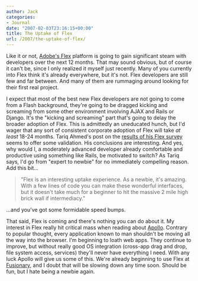 ```yaml
---
author: Jack
categories:
- Journal
date: "2007-02-03T23:16:15+00:00"
title: The Uptake of Flex
url: /2007/the-uptake-of-flex/
---
```


Like it or not, [Adobe's Flex][1] platform is going to gain significant steam with developers over the next 12 months. That may sound obvious, but of course it can't be, since I only realized it myself just recently. Many of you currently into Flex think it's already everywhere, but it's not. Flex developers are still few and far between. And many of them are rummaging around looking for their first real project. 

I expect that most of the best new Flex developers are not going to come from a Flash background, they're going to be dragged kicking and screaming from some other environment involving AJAX and Rails or Django. It's the "kicking and screaming" part that's going to delay the broader adoption of Flex. This is admittedly an uneducated hunch, but I'd wager that any sort of consistent corporate adoption of Flex will take _at least_ 18-24 months. Tariq Ahmed's post on the [results of his Flex survey][2] seems to offer some validation. His conclusions are interesting. And yes, why would I, a moderately advanced developer already comfortable and productive using something like Rails, be motivated to switch? As Tariq says, I'd go from "expert to newbie" for no immediately compelling reason. Add this bit&#8230;

> "Flex is an interesting uptake experience. As a newbie, it's amazing. With a few lines of code you can make these wonderful interfaces, but it doesn't take much for a beginner to hit the massive 2 mile high brick wall if intermediacy." 

&#8230;and you've got some formidable speed bumps.

That said, Flex is coming and there's nothing you can do about it. My interest in Flex really hit critical mass when reading about [Apollo][3]. Contrary to popular thought, every application known to man shouldn't be moving all the way into the browser. I'm beginning to loath web apps. They continue to improve, but without really good OS integration (cross-app drag and drop, file system access, services) they'll never have everything I need. With any luck Apollo will give us some of this. We're already beginning to use Flex at [Fusionary][4], and I doubt that will be slowing down any time soon. Should be fun, but I hate being a newbie again.

 [1]: http://www.adobe.com/products/flex/
 [2]: http://www.dopejam.com/shownewsitem.cfm?NewsID=291
 [3]: http://labs.adobe.com/wiki/index.php/Apollo
 [4]: http://fusionary.com/